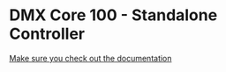 # DMX Core 100 - Standalone Controller

[Make sure you check out the documentation](https://docs.dmxcore.com/dmx-core-100/)
